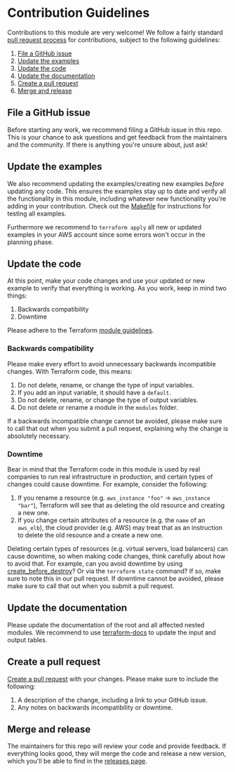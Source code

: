 # Contribution Guidelines

Contributions to this module are very welcome! We follow a fairly standard [pull request 
process](https://help.github.com/articles/about-pull-requests/) for contributions, subject to the following guidelines:
 
1. [File a GitHub issue](#file-a-github-issue)
1. [Update the examples](#update-the-examples)
1. [Update the code](#update-the-code)
1. [Update the documentation](#update-the-documentation)
1. [Create a pull request](#create-a-pull-request)
1. [Merge and release](#merge-and-release)

## File a GitHub issue

Before starting any work, we recommend filing a GitHub issue in this repo. This is your chance to ask questions and
get feedback from the maintainers and the community. If there is anything you're unsure about, just ask!

## Update the examples

We also recommend updating the examples/creating new examples *before* updating any code. This 
ensures the examples stay up to date and verify all the functionality in this module, including whatever new 
functionality you're adding in your contribution. Check out the [Makefile](https://github.com/spring-media/terraform-aws-lambda/blob/master/Makefile) 
for instructions for testing all examples. 

Furthermore we recommend to `terraform apply` all new or updated examples in your AWS account since some errors 
won't occur in the planning phase.

## Update the code

At this point, make your code changes and use your updated or new example to verify that everything is working. As you work,
keep in mind two things:

1. Backwards compatibility
1. Downtime

Please adhere to the Terraform [module guidelines](https://www.terraform.io/docs/modules/index.html).

### Backwards compatibility

Please make every effort to avoid unnecessary backwards incompatible changes. With Terraform code, this means:

1. Do not delete, rename, or change the type of input variables.
1. If you add an input variable, it should have a `default`.
1. Do not delete, rename, or change the type of output variables.
1. Do not delete or rename a module in the `modules` folder.

If a backwards incompatible change cannot be avoided, please make sure to call that out when you submit a pull request, 
explaining why the change is absolutely necessary. 

### Downtime

Bear in mind that the Terraform code in this module is used by real companies to run real infrastructure in 
production, and certain types of changes could cause downtime. For example, consider the following:

1. If you rename a resource (e.g. `aws_instance "foo"` -> `aws_instance "bar"`), Terraform will see that as deleting
   the old resource and creating a new one.
1. If you change certain attributes of a resource (e.g. the `name` of an `aws_elb`), the cloud provider (e.g. AWS) may
   treat that as an instruction to delete the old resource and a create a new one. 
   
Deleting certain types of resources (e.g. virtual servers, load balancers) can cause downtime, so when making code
changes, think carefully about how to avoid that. For example, can you avoid downtime by using 
[create_before_destroy](https://www.terraform.io/docs/configuration/resources.html#create_before_destroy)? Or via
the `terraform state` command? If so, make sure to note this in our pull request. If  downtime cannot be avoided, 
please make sure to call that out when you submit a pull request. 

## Update the documentation

Please update the documentation of the root and all affected nested modules. We recommend to use [terraform-docs](https://github.com/segmentio/terraform-docs)
to update the input and output tables.

## Create a pull request

[Create a pull request](https://help.github.com/articles/creating-a-pull-request/) with your changes. Please make sure
to include the following:

1. A description of the change, including a link to your GitHub issue.
1. Any notes on backwards incompatibility or downtime.

## Merge and release   

The maintainers for this repo will review your code and provide feedback. If everything looks good, they will merge the
code and release a new version, which you'll be able to find in the [releases page](../../releases).
